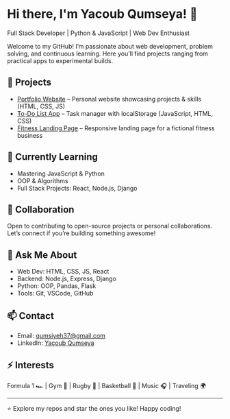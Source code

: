 # Hi there, I'm Yacoub Qumseya! 👋
Full Stack Developer | Python & JavaScript | Web Dev Enthusiast

Welcome to my GitHub! I’m passionate about web development, problem solving, and continuous learning. Here you'll find projects ranging from practical apps to experimental builds.

## 🔭 Projects
- [Portfolio Website](https://github.com/Jacob11Q1/portfolio) – Personal website showcasing projects & skills (HTML, CSS, JS)
- [To-Do List App](https://github.com/Jacob11Q1/todo-app) – Task manager with localStorage (JavaScript, HTML, CSS)
- [Fitness Landing Page](#) – Responsive landing page for a fictional fitness business

## 🌱 Currently Learning
- Mastering JavaScript & Python
- OOP & Algorithms
- Full Stack Projects: React, Node.js, Django

## 👯 Collaboration
Open to contributing to open-source projects or personal collaborations. Let’s connect if you’re building something awesome!

## 💬 Ask Me About
- Web Dev: HTML, CSS, JS, React  
- Backend: Node.js, Express, Django  
- Python: OOP, Pandas, Flask  
- Tools: Git, VSCode, GitHub

## 📫 Contact
- Email: qumsiyeh37@gmail.com  
- LinkedIn: [Yacoub Qumseya](https://www.linkedin.com/in/yacoub-qumseya-9227a2132/)

## ⚡ Interests
Formula 1 🏎 | Gym 💪 | Rugby 🏉 | Basketball 🏀 | Music 🎧 | Traveling 🌍

---

⭐ Explore my repos and star the ones you like! Happy coding!
